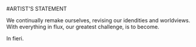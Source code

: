 #ARTIST'S STATEMENT

We continually remake ourselves,
revising our idendities and worldviews.
With everything in flux,
our greatest challenge,
is to become.

In fieri.